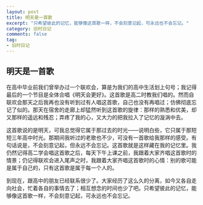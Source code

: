 ```yaml
---
layout: post
title: 明天是一首歌
excerpt: "只希望彼此的记忆，能够像这首歌一样，不会刻意记起，可永远也不会忘记。"
category: 旧时日记
comments: false
tag:
- 旧时日记
---
```


## 明天是一首歌

在高中毕业前我们曾举办过一个联欢会，算是为我们的高中生活划上句号；我记得最后的一个节目是全体合唱《明天会更好》。这首歌是高二时教我们唱的。然而自联欢会那天之后我再也没有听到过有人唱这首歌，自己也没有再唱过；仿佛彻底忘记了似的。那天在宿舍的走廊上却猛然听到这首歌的旋律：那样的熟悉和优美，却又那样的遥远和残忍；弄疼了我的心，又大力的把我拉入了记忆的漩涡中去。

这首歌说的是明天，可我总觉得它属于那过去的时光——说明白些，它只属于那短短三年高中时光。那期间我听过的老歌也不少，可没有一首歌给我那样的感受。有句话说是，不会刻意记起，但永远不会忘记。这首歌就是这样藏在我的记忆里。我仍然记得高二学会唱这首歌之后，每天下午上课之前，我跟着大家齐唱这首歌时的情景；仍记得联欢会进入尾声之时，我跟着大家齐唱这首歌时的心情：别的歌可能是属于自己的，只有这首歌是属于每一个人的。

到现在，跟高中的朋友已经联系很少了。大家经历了这么久的分离，如今又各自走向社会，忙着各自的事情去了；相互想念的时间也少了吧。只希望彼此的记忆，能够像这首歌一样，不会刻意记起，可永远也不会忘记。
